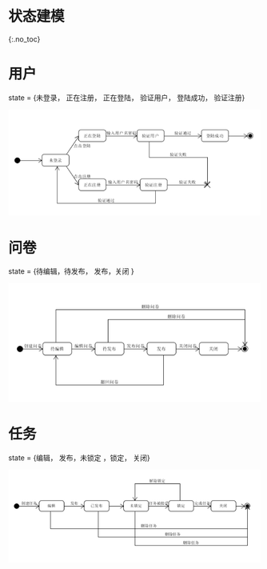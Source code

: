 # 状态建模

{:.no_toc}

# 用户

state = {未登录， 正在注册， 正在登陆， 验证用户， 登陆成功， 验证注册}

![1561375706251](images\状态建模\状态建模-用户状态图.png)







# 问卷

state = {待编辑，待发布， 发布，关闭 }

![](images\状态建模\状态建模-问卷状态图.png)



# 任务

state = {编辑， 发布，未锁定 ，锁定， 关闭}

![](images\状态建模\状态建模-任务状态图.png)



